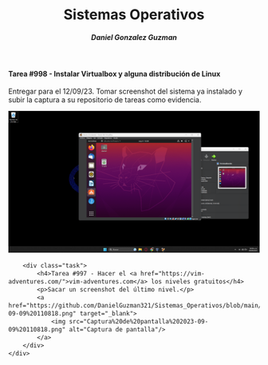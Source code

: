 <header>
        <h1>Sistemas Operativos</h1>
        <h5>Daniel Gonzalez Guzman</h5>
    </header>
    <div class="container">
        <div class="task">
            <h4>Tarea #998 - Instalar Virtualbox y alguna distribución de Linux</h4>
            <p>Entregar para el 12/09/23. Tomar screenshot del sistema ya instalado y subir la captura a su repositorio de tareas como evidencia.</p>
            <a href="https://github.com/DanielGuzman321/Sistemas_Operativos/blob/main/Captura%20de%20pantalla%202023-06-10%20203604.png" target="_blank">
                <img src="Captura%20de%20pantalla%202023-06-10%20203604.png" alt="Captura de pantalla"/>
            </a>
        </div>

        <div class="task">
            <h4>Tarea #997 - Hacer el <a href="https://vim-adventures.com/">vim-adventures.com</a> los niveles gratuitos</h4>
            <p>Sacar un screenshot del último nivel.</p>
            <a href="https://github.com/DanielGuzman321/Sistemas_Operativos/blob/main/Captura%20de%20pantalla%202023-09-09%20110818.png" target="_blank">
                <img src="Captura%20de%20pantalla%202023-09-09%20110818.png" alt="Captura de pantalla"/>
            </a>
        </div>
    </div>
